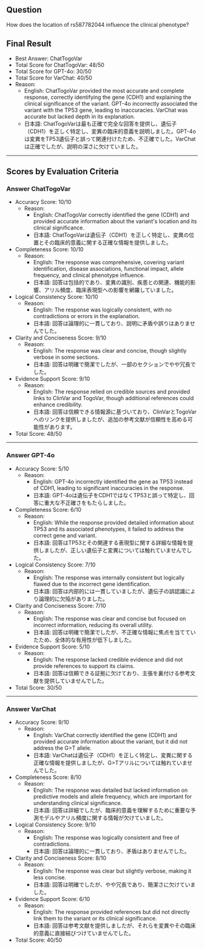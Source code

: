 ## Question

How does the location of rs587782044 influence the clinical phenotype?

## Final Result

- Best Answer: ChatTogoVar
- Total Score for ChatTogoVar: 48/50
- Total Score for GPT-4o: 30/50
- Total Score for VarChat: 40/50
- Reason:
  - English: ChatTogoVar provided the most accurate and complete response, correctly identifying the gene (CDH1) and explaining the clinical significance of the variant. GPT-4o incorrectly associated the variant with the TP53 gene, leading to inaccuracies. VarChat was accurate but lacked depth in its explanation.
  - 日本語: ChatTogoVarは最も正確で完全な回答を提供し、遺伝子（CDH1）を正しく特定し、変異の臨床的意義を説明しました。GPT-4oは変異をTP53遺伝子と誤って関連付けたため、不正確でした。VarChatは正確でしたが、説明の深さに欠けていました。

---

## Scores by Evaluation Criteria

### Answer ChatTogoVar
- Accuracy Score: 10/10
  - Reason: 
    - English: ChatTogoVar correctly identified the gene (CDH1) and provided accurate information about the variant's location and its clinical significance.
    - 日本語: ChatTogoVarは遺伝子（CDH1）を正しく特定し、変異の位置とその臨床的意義に関する正確な情報を提供しました。
- Completeness Score: 10/10
  - Reason: 
    - English: The response was comprehensive, covering variant identification, disease associations, functional impact, allele frequency, and clinical phenotype influence.
    - 日本語: 回答は包括的であり、変異の識別、疾患との関連、機能的影響、アリル頻度、臨床表現型への影響を網羅していました。
- Logical Consistency Score: 10/10
  - Reason: 
    - English: The response was logically consistent, with no contradictions or errors in the explanation.
    - 日本語: 回答は論理的に一貫しており、説明に矛盾や誤りはありませんでした。
- Clarity and Conciseness Score: 9/10
  - Reason: 
    - English: The response was clear and concise, though slightly verbose in some sections.
    - 日本語: 回答は明確で簡潔でしたが、一部のセクションでやや冗長でした。
- Evidence Support Score: 9/10
  - Reason: 
    - English: The response relied on credible sources and provided links to ClinVar and TogoVar, though additional references could enhance credibility.
    - 日本語: 回答は信頼できる情報源に基づいており、ClinVarとTogoVarへのリンクを提供しましたが、追加の参考文献が信頼性を高める可能性があります。
- Total Score: 48/50

---

### Answer GPT-4o
- Accuracy Score: 5/10
  - Reason: 
    - English: GPT-4o incorrectly identified the gene as TP53 instead of CDH1, leading to significant inaccuracies in the response.
    - 日本語: GPT-4oは遺伝子をCDH1ではなくTP53と誤って特定し、回答に重大な不正確さをもたらしました。
- Completeness Score: 6/10
  - Reason: 
    - English: While the response provided detailed information about TP53 and its associated phenotypes, it failed to address the correct gene and variant.
    - 日本語: 回答はTP53とその関連する表現型に関する詳細な情報を提供しましたが、正しい遺伝子と変異については触れていませんでした。
- Logical Consistency Score: 7/10
  - Reason: 
    - English: The response was internally consistent but logically flawed due to the incorrect gene identification.
    - 日本語: 回答は内部的には一貫していましたが、遺伝子の誤認識により論理的に欠陥がありました。
- Clarity and Conciseness Score: 7/10
  - Reason: 
    - English: The response was clear and concise but focused on incorrect information, reducing its overall utility.
    - 日本語: 回答は明確で簡潔でしたが、不正確な情報に焦点を当てていたため、全体的な有用性が低下しました。
- Evidence Support Score: 5/10
  - Reason: 
    - English: The response lacked credible evidence and did not provide references to support its claims.
    - 日本語: 回答は信頼できる証拠に欠けており、主張を裏付ける参考文献を提供していませんでした。
- Total Score: 30/50

---

### Answer VarChat
- Accuracy Score: 9/10
  - Reason: 
    - English: VarChat correctly identified the gene (CDH1) and provided accurate information about the variant, but it did not address the G>T allele.
    - 日本語: VarChatは遺伝子（CDH1）を正しく特定し、変異に関する正確な情報を提供しましたが、G>Tアリルについては触れていませんでした。
- Completeness Score: 8/10
  - Reason: 
    - English: The response was detailed but lacked information on predictive models and allele frequency, which are important for understanding clinical significance.
    - 日本語: 回答は詳細でしたが、臨床的意義を理解するために重要な予測モデルやアリル頻度に関する情報が欠けていました。
- Logical Consistency Score: 9/10
  - Reason: 
    - English: The response was logically consistent and free of contradictions.
    - 日本語: 回答は論理的に一貫しており、矛盾はありませんでした。
- Clarity and Conciseness Score: 8/10
  - Reason: 
    - English: The response was clear but slightly verbose, making it less concise.
    - 日本語: 回答は明確でしたが、やや冗長であり、簡潔さに欠けていました。
- Evidence Support Score: 6/10
  - Reason: 
    - English: The response provided references but did not directly link them to the variant or its clinical significance.
    - 日本語: 回答は参考文献を提供しましたが、それらを変異やその臨床的意義に直接結びつけていませんでした。
- Total Score: 40/50